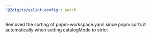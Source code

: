 ```yaml
---
'@2digits/eslint-config': patch
---
```


Removed the sorting of pnpm-workspace.yaml since pnpm sorts it automatically when setting catalogMode to strict
